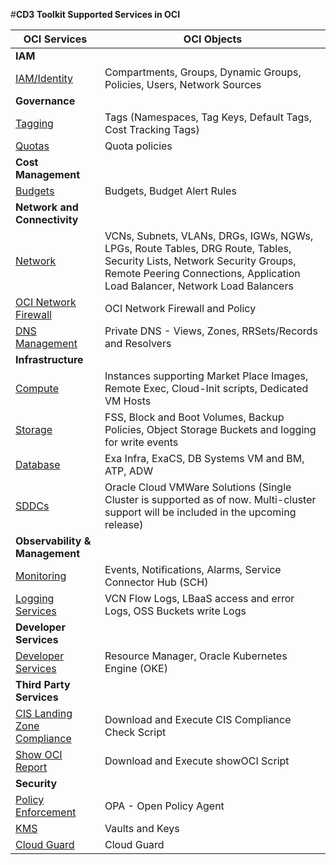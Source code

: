 #**CD3 Toolkit Supported Services in OCI**


| OCI Services | OCI Objects |
| --------- | ----------- |
| **IAM**| |
| [IAM/Identity](cd3exceltabs.md#iamidentity) | Compartments, Groups, Dynamic Groups, Policies, Users, Network Sources |
|**Governance**||
| [Tagging](cd3exceltabs.md#governance) | Tags (Namespaces, Tag Keys, Default Tags, Cost Tracking Tags) |
| [Quotas](cd3exceltabs.md#governance) | Quota policies |
|**Cost Management**||
| [Budgets](cd3exceltabs.md#cost-management) | Budgets, Budget Alert Rules |
| **Network and Connectivity** ||
| [Network](cd3exceltabs.md#network) | VCNs, Subnets, VLANs, DRGs, IGWs, NGWs, LPGs, Route Tables, DRG Route, Tables, Security Lists, Network Security Groups, Remote Peering Connections, Application Load Balancer, Network Load Balancers |
| [OCI Network Firewall](cd3exceltabs.md#network-firewall)                                       | OCI Network Firewall and Policy |
| [DNS Management](cd3exceltabs.md#private-dns)                                       | Private DNS - Views, Zones, RRSets/Records and Resolvers  |
|**Infrastructure**||
| [Compute](cd3exceltabs.md#compute) | Instances supporting Market Place Images, Remote Exec, Cloud-Init scripts, Dedicated VM Hosts |
| [Storage](cd3exceltabs.md#storage) | FSS, Block and Boot Volumes, Backup Policies, Object Storage Buckets and logging for write events |
| [Database](cd3exceltabs.md#database) | Exa Infra, ExaCS, DB Systems VM and BM, ATP, ADW |
| [SDDCs ](cd3exceltabs.md#sddcs-tab) | Oracle Cloud VMWare Solutions (Single Cluster is supported as of now. Multi-cluster support will be included in the upcoming release) |
|**Observability & Management**||
| [Monitoring](cd3exceltabs.md#monitoring-services) | Events, Notifications, Alarms, Service Connector Hub (SCH) |
| [Logging Services](cd3exceltabs.md#logging-Services) | VCN Flow Logs, LBaaS access and error Logs, OSS Buckets write Logs |
|**Developer Services**||
| [Developer Services](cd3exceltabs.md#developer-services) | Resource Manager, Oracle Kubernetes Engine (OKE) |
|**Third Party Services**||
| [CIS Landing Zone Compliance](third-party-services.md#cis-compliance-checker-script) | Download and Execute CIS Compliance Check Script |
 [Show OCI Report](third-party-services.md#showoci-script) | Download and Execute showOCI Script |
|**Security**||
[Policy Enforcement](opa-integration.md) | OPA - Open Policy Agent |
[KMS](cd3exceltabs.md#security) | Vaults and Keys |
[Cloud Guard](cd3exceltabs.md#security) | Cloud Guard |

